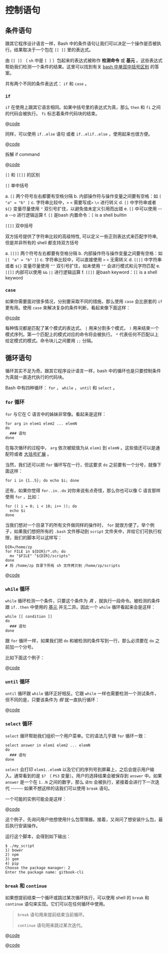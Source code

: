 # 控制语句

## 条件语句

跟其它程序设计语言一样，Bash
中的条件语句让我们可以决定一个操作是否被执行。结果取决于一个包在 `[[ ]]`
里的表达式。

由 `[[ ]]` （ `sh` 中是 `[ ]` ）包起来的表达式被称作 **检测命令** 或
**基元** 。这些表达式帮助我们检测一个条件的结果。这里可以找到有关 [bash
中单双中括号区别](http://serverfault.com/a/52050) 的答案。

共有两个不同的条件表达式： `if` 和 `case` 。

### `if`

`if` 在使用上跟其它语言相同。如果中括号里的表达式为真，那么 `then` 和
`fi` 之间的代码会被执行。 `fi` 标志着条件代码块的结束。


@[code](./5_control/if.sh)


同样，可以使用 `if..else` 语句 或者 `if..elif..else`
，使用起来也很方便。

@[code](./5_control/if-el.sh)


拆解 if command

@[code](./5_control/if-cmd.sh)

`[]` 和 `[[]]` 的区别

`[]` 单中括号

a.  `[]` 两个符号左右都要有空格分隔
b.  内部操作符与操作变量之间要有空格：如 `[ "a" = "b" ]`
c.  字符串比较中，`>` `<` 需要写成`>` `\<` 进行转义
d.  `[]` 中字符串或者 `${}` 变量尽量使用 `"`
    双引号扩住，以避免值未定义引用而出错
e.  `[]` 中可以使用 --a --o 进行逻辑运算
f.  `[]` 是bash 内置命令：`[` is a shell builtin

`[[]]` 双中括号

双方括号提供了字符串比较的高级特性, 可以定义一些正则表达式来匹配字符串,
但是并非所有的 shell 都支持双方括号

a.  `[[]]` 两个符号左右都要有空格分隔
b.  内部操作符与操作变量之间要有空格：如 `[[ "a" = "b" ]]`
c.  字符串比较中，可以直接使用 `>` `<` 无需转义
d.  `[[]]` 中字符串或者 `${}` 变量尽量使用 `""` 双引号扩住，如未使用
    `""` 会进行模式和元字符匹配
e.  `[[]]` 内部可以使用 `&&` `||` 进行逻辑运算
f.  `[[]]` 是bash keyword：`[[` is a shell keyword

### `case`

如果你需要面对很多情况，分别要采取不同的措施，那么使用 `case` 会比嵌套的
`if` 更有用。使用 `case` 来解决复杂的条件判断，看起来像下面这样：

@[code](./5_control/case.sh)

每种情况都是匹配了某个模式的表达式。 `|` 用来分割多个模式， `)`
用来结束一个模式序列。第一个匹配上的模式对应的命令将会被执行。 `*`
代表任何不匹配以上给定模式的模式。命令块儿之间要用 `;;` 分隔。

## 循环语句

循环其实不足为奇。跟其它程序设计语言一样，bash
中的循环也是只要控制条件为真就一直迭代执行的代码块。

Bash 中有四种循环： `for` ， `while` ， `until` 和 `select` 。

### `for` 循环

`for` 与它在 C 语言中的姊妹非常像。看起来是这样：

``` text
for arg in elem1 elem2 ... elemN
do
  ### 语句
done
```

在每次循环的过程中， `arg` 依次被赋值为从 `elem1` 到 `elemN`
。这些值还可以是通配符或者
[大括号扩展](https://github.com/denysdovhan/bash-handbook/blob/master/translations/zh-CN/README.md#%E5%A4%A7%E6%8B%AC%E5%8F%B7%E6%89%A9%E5%B1%95)
。

当然，我们还可以把 `for` 循环写在一行，但这要求 `do`
之前要有一个分号，就像下面这样：

``` text
for i in {1..5}; do echo $i; done
```

还有，如果你觉得 `for..in..do` 对你来说有点奇怪，那么你也可以像 C
语言那样使用 `for` ，比如：

``` text
for (( i = 0; i < 10; i++ )); do
  echo $i
done
```

当我们想对一个目录下的所有文件做同样的操作时， `for`
就很方便了。举个例子，如果我们想把所有的 `.bash` 文件移动到 `script`
文件夹中，并给它们可执行权限，我们的脚本可以这样写：

``` text
DIR=/home/zp
for FILE in ${DIR}/*.sh; do
  mv "$FILE" "${DIR}/scripts"
done
# 将 /home/zp 目录下所有 sh 文件拷贝到 /home/zp/scripts
```

@[code](./5_control/for.sh)

### `while` 循环

`while` 循环检测一个条件，只要这个条件为 *真*
，就执行一段命令。被检测的条件跟 `if..then` 中使用的
[基元](https://github.com/denysdovhan/bash-handbook/blob/master/translations/zh-CN/README.md#%E5%9F%BA%E5%85%83%E5%92%8C%E7%BB%84%E5%90%88%E8%A1%A8%E8%BE%BE%E5%BC%8F)
并无二异。因此一个 `while` 循环看起来会是这样：

``` text
while [[ condition ]]
do
  ### 语句
done
```

跟 `for` 循环一样，如果我们把 `do` 和被检测的条件写到一行，那么必须要在
`do` 之前加一个分号。

比如下面这个例子：

@[code](./5_control/while.sh)

### `until` 循环

`until` 循环跟 `while` 循环正好相反。它跟 `while`
一样也需要检测一个测试条件，但不同的是，只要该条件为 *假*
就一直执行循环：

@[code](./5_control/until.sh)

### `select` 循环

`select` 循环帮助我们组织一个用户菜单。它的语法几乎跟 `for` 循环一致：

``` text
select answer in elem1 elem2 ... elemN
do
  ### 语句
done
```

`select` 会打印 `elem1..elemN`
以及它们的序列号到屏幕上，之后会提示用户输入。通常看到的是 `$?` （ `PS3`
变量）。用户的选择结果会被保存到 `answer` 中。如果 `answer` 是一个在
`1..N` 之间的数字，那么 `语句` 会被执行，紧接着会进行下一次迭代 ------
如果不想这样的话我们可以使用 `break` 语句。

一个可能的实例可能会是这样：

@[code](./5_control/select.sh)


这个例子，先询问用户他想使用什么包管理器。接着，又询问了想安装什么包，最后执行安装操作。

运行这个脚本，会得到如下输出：

``` text
$ ./my_script
1) bower
2) npm
3) gem
4) pip
Choose the package manager: 2
Enter the package name: gitbook-cli
```

### `break` 和 `continue`

如果想提前结束一个循环或跳过某次循环执行，可以使用 shell 的 `break` 和
`continue` 语句来实现。它们可以在任何循环中使用。

> `break` 语句用来提前结束当前循环。
>
> `continue` 语句用来跳过某次迭代。

@[code](./5_control/break.sh)

@[code](./5_control/continue.sh)
